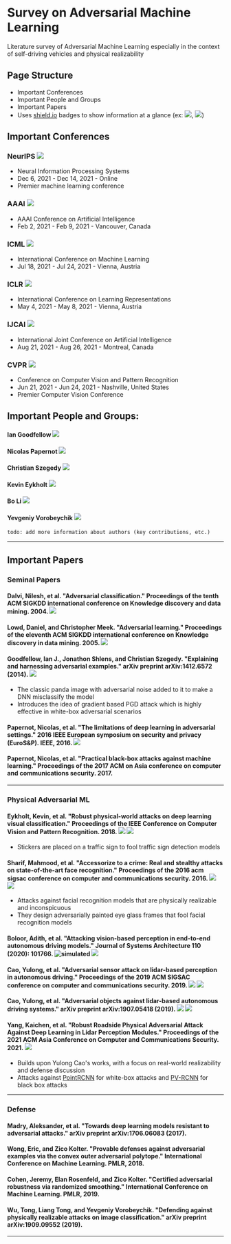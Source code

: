 # Survey on Adversarial Machine Learning

Literature survey of Adversarial Machine Learning especially in the context of self-driving vehicles and physical realizability

## Page Structure
- Important Conferences
- Important People and Groups
- Important Papers
- Uses [shield.io](https://shields.io/) badges to show information at a glance (ex: ![](https://img.shields.io/badge/impact--factor-33.49-purple), ![](https://img.shields.io/badge/sensor-camera-orange.svg))

## Important Conferences

### NeurIPS  ![](https://img.shields.io/badge/impact--factor-33.49-purple)
- Neural Information Processing Systems
- Dec 6, 2021 - Dec 14, 2021 - Online
- Premier machine learning conference

### AAAI  ![](https://img.shields.io/badge/impact--factor-25.57-purple)
- AAAI Conference on Artificial Intelligence
- Feb 2, 2021 - Feb 9, 2021 - Vancouver, Canada

### ICML  ![](https://img.shields.io/badge/impact--factor-18.48-purple)
- International Conference on Machine Learning
- Jul 18, 2021 - Jul 24, 2021 - Vienna, Austria

### ICLR  ![](https://img.shields.io/badge/impact--factor-11.38-purple)
- International Conference on Learning Representations 
- May 4, 2021 - May 8, 2021 - Vienna, Austria

### IJCAI  ![](https://img.shields.io/badge/impact--factor-11.71-purple)
- International Joint Conference on Artificial Intelligence
- Aug 21, 2021 - Aug 26, 2021 - Montreal, Canada

### CVPR  ![](https://img.shields.io/badge/impact--factor-51.98-purple)
- Conference on Computer Vision and Pattern Recognition 
- Jun 21, 2021 - Jun 24, 2021 - Nashville, United States
- Premier Computer Vision Conference

## Important People and Groups:

#### Ian Goodfellow [![](https://img.shields.io/badge/h--index-71-blue.svg)](https://scholar.google.com/citations?hl=en&user=iYN86KEAAAAJ)
#### Nicolas Papernot [![](https://img.shields.io/badge/h--index-32-blue.svg)](https://scholar.google.com/citations?user=cGxq0cMAAAAJ)
#### Christian Szegedy [![](https://img.shields.io/badge/h--index-23-blue.svg)](https://scholar.google.com/citations?hl=en&user=3QeF7mAAAAAJ)
#### Kevin Eykholt [![](https://img.shields.io/badge/h--index-6-blue.svg)](https://scholar.google.com/citations?hl=en&user=f_LN0jUAAAAJ)
#### Bo Li [![](https://img.shields.io/badge/h--index-40-blue.svg)](https://scholar.google.com/citations?user=K8vJkTcAAAAJ&hl=en&oi=sra)
#### Yevgeniy Vorobeychik [![](https://img.shields.io/badge/h--index-36-blue.svg)](https://scholar.google.com/citations?hl=en&user=ptI-HHkAAAAJ)

```
todo: add more information about authors (key contributions, etc.)
```
---

## Important Papers

### Seminal Papers

#### Dalvi, Nilesh, et al. "Adversarial classification." Proceedings of the tenth ACM SIGKDD international conference on Knowledge discovery and data mining. 2004. ![](https://img.shields.io/badge/type-theory-brightgreen.svg) 

#### Lowd, Daniel, and Christopher Meek. "Adversarial learning." Proceedings of the eleventh ACM SIGKDD international conference on Knowledge discovery in data mining. 2005. ![](https://img.shields.io/badge/type-theory-brightgreen.svg) 

#### Goodfellow, Ian J., Jonathon Shlens, and Christian Szegedy. "Explaining and harnessing adversarial examples." arXiv preprint arXiv:1412.6572 (2014). ![](https://img.shields.io/badge/type-digital-brightgreen.svg) 
- The classic panda image with adversarial noise added to it to make a DNN misclassify the model
- Introduces the idea of gradient based PGD attack which is highly effective in white-box adversarial scenarios

#### Papernot, Nicolas, et al. "The limitations of deep learning in adversarial settings." 2016 IEEE European symposium on security and privacy (EuroS&P). IEEE, 2016. ![](https://img.shields.io/badge/type-digital-brightgreen.svg)  

#### Papernot, Nicolas, et al. "Practical black-box attacks against machine learning." Proceedings of the 2017 ACM on Asia conference on computer and communications security. 2017.

---

### Physical Adversarial ML

#### Eykholt, Kevin, et al. "Robust physical-world attacks on deep learning visual classification." Proceedings of the IEEE Conference on Computer Vision and Pattern Recognition. 2018. ![](https://img.shields.io/badge/type-physical-brightgreen.svg) ![](https://img.shields.io/badge/sensor-camera-orange.svg) 
- Stickers are placed on a traffic sign to fool traffic sign detection models

#### Sharif, Mahmood, et al. "Accessorize to a crime: Real and stealthy attacks on state-of-the-art face recognition." Proceedings of the 2016 acm sigsac conference on computer and communications security. 2016. ![](https://img.shields.io/badge/type-physical-brightgreen.svg) ![](https://img.shields.io/badge/sensor-camera-orange.svg)
- Attacks against facial recognition models that are physically realizable and inconspicuous
- They design adversarially painted eye glass frames that fool facial recognition models

#### Boloor, Adith, et al. "Attacking vision-based perception in end-to-end autonomous driving models." Journal of Systems Architecture 110 (2020): 101766. ![simulated](https://img.shields.io/badge/type-simulated-brightgreen.svg "CARLA") ![](https://img.shields.io/badge/sensor-camera-orange.svg) 

#### Cao, Yulong, et al. "Adversarial sensor attack on lidar-based perception in autonomous driving." Proceedings of the 2019 ACM SIGSAC conference on computer and communications security. 2019. ![](https://img.shields.io/badge/type-simulated-brightgreen.svg) ![](https://img.shields.io/badge/sensor-LiDAR-orange.svg)

#### Cao, Yulong, et al. "Adversarial objects against lidar-based autonomous driving systems." arXiv preprint arXiv:1907.05418 (2019). ![](https://img.shields.io/badge/type-physical-brightgreen.svg) ![](https://img.shields.io/badge/sensor-LiDAR-orange.svg)

#### Yang, Kaichen, et al. "Robust Roadside Physical Adversarial Attack Against Deep Learning in Lidar Perception Modules." Proceedings of the 2021 ACM Asia Conference on Computer and Communications Security. 2021. ![](https://img.shields.io/badge/sensor-LiDAR-orange.svg)
- Builds upon Yulong Cao's works, with a focus on real-world realizability and defense discussion
- Attacks against [PointRCNN](https://openaccess.thecvf.com/content_CVPR_2019/html/Shi_PointRCNN_3D_Object_Proposal_Generation_and_Detection_From_Point_Cloud_CVPR_2019_paper.html) for white-box attacks and [PV-RCNN](https://openaccess.thecvf.com/content_CVPR_2020/html/Shi_PV-RCNN_Point-Voxel_Feature_Set_Abstraction_for_3D_Object_Detection_CVPR_2020_paper.html) for black box attacks

---

### Defense
#### Madry, Aleksander, et al. "Towards deep learning models resistant to adversarial attacks." arXiv preprint arXiv:1706.06083 (2017).
#### Wong, Eric, and Zico Kolter. "Provable defenses against adversarial examples via the convex outer adversarial polytope." International Conference on Machine Learning. PMLR, 2018.
#### Cohen, Jeremy, Elan Rosenfeld, and Zico Kolter. "Certified adversarial robustness via randomized smoothing." International Conference on Machine Learning. PMLR, 2019.
#### Wu, Tong, Liang Tong, and Yevgeniy Vorobeychik. "Defending against physically realizable attacks on image classification." arXiv preprint arXiv:1909.09552 (2019).

---
